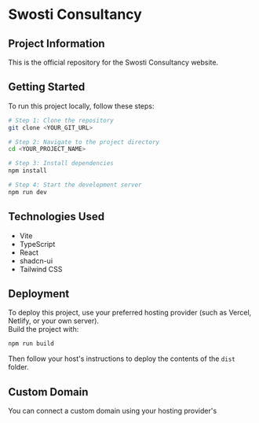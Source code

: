 # Swosti Consultancy

## Project Information

This is the official repository for the Swosti Consultancy website.

## Getting Started

To run this project locally, follow these steps:

```sh
# Step 1: Clone the repository
git clone <YOUR_GIT_URL>

# Step 2: Navigate to the project directory
cd <YOUR_PROJECT_NAME>

# Step 3: Install dependencies
npm install

# Step 4: Start the development server
npm run dev
```

## Technologies Used

- Vite
- TypeScript
- React
- shadcn-ui
- Tailwind CSS

## Deployment

To deploy this project, use your preferred hosting provider (such as Vercel, Netlify, or your own server).  
Build the project with:

```sh
npm run build
```

Then follow your host's instructions to deploy the contents of the `dist` folder.

## Custom Domain

You can connect a custom domain using your hosting provider's